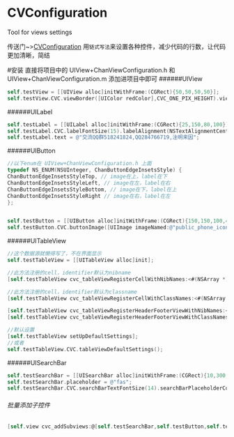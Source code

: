 # CVConfiguration
Tool for views settings

传送门~>[CVConfiguration](https://github.com/Chan4iOS/CVConfiguration)
用`链式写法`来设置各种控件，减少代码的行数，让代码更加清晰，简结

#安装
直接将项目中的  UIView+ChanViewConfiguration.h 和 UIView+ChanViewConfiguration.m 添加进项目中即可
######UIView
```objectivec
self.testView = [[UIView alloc]initWithFrame:(CGRect){50,50,50,50}];
self.testView.CVC.viewBorder([UIColor redColor],CVC_ONE_PIX_HEIGHT).viewCornerRatioToHeight(0.5).viewBackGroundColor([UIColor yellowColor]);
```

######UILabel
```objectivec
self.testLabel = [[UILabel alloc]initWithFrame:(CGRect){25,150,80,100}];
self.testLabel.CVC.labelFontSize(15).labelAlignment(NSTextAlignmentCenter).labelTextColor([UIColor blueColor]).labelNumOfLines(0).viewBackGroundColor([UIColor cyanColor]);
self.testLabel.text = @"交流QQ群518241824,QQ284766719,注明来因";
```

######UIButton
```objectivec
//以下enum在 UIView+ChanViewConfiguration.h 上面
typedef NS_ENUM(NSUInteger, ChanButtonEdgeInsetsStyle) {
ChanButtonEdgeInsetsStyleTop, // image在上，label在下
ChanButtonEdgeInsetsStyleLeft, // image在左，label在右
ChanButtonEdgeInsetsStyleBottom, // image在下，label在上
ChanButtonEdgeInsetsStyleRight // image在右，label在左
};


self.testButton = [[UIButton alloc]initWithFrame:(CGRect){150,150,100,40}];
self.testButton.CVC.buttonImage([UIImage imageNamed:@"public_phone_icon"],UIControlStateNormal).buttonTitle(@"284766710",0).buttonResponse(self,@selector(click:),UIControlEventTouchUpInside).buttonTitleFontSize(14).buttonLayoutContent(ChanButtonEdgeInsetsStyleLeft,5).buttonTitleColor([UIColor redColor],0).viewBackGroundColor([UIColor yellowColor]);
```
######UITableView
```objectivec
//这个数据源就懒得写了，不在界面显示
self.testTableView = [[UITableView alloc]init];

//此方法注册的cell，identifier默认为nibname
[self.testTableView cvc_tableViewRegisterCellWithNibNames:<#(NSArray *)#>]

//此方法注册的cell，identifier默认为classname
[self.testTableView cvc_tableViewRegisterCellWithClassNames:<#(NSArray *)#>]

[self.testTableView cvc_tableViewRegisterHeaderFooterViewWithNibNames:<#(NSArray *)#>]
[self.testTableView cvc_tableViewRegisterHeaderFooterViewWithClassNames:<#(NSArray *)#>]

//默认设置    
[self.testTableView setUpDefaultSettings];
//或者
self.testTableView.CVC.tableViewDefaultSettings();
```
######UISearchBar
```objectivec
self.testSearchBar = [[UISearchBar alloc]initWithFrame:(CGRect){10,300,200,40}];
self.testSearchBar.placeholder = @"fas";
self.testSearchBar.CVC.searchBarTextFontSize(14).searchBarPlaceholderColor([UIColor blueColor]).searchBarTextColor([UIColor redColor]);
```

###### 批量添加子控件
```objectivec
[self.view cvc_addSubviews:@[self.testSearchBar,self.testButton,self.testView,self.testLabel]];
```